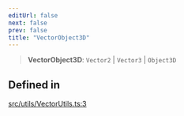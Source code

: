 ```yaml
---
editUrl: false
next: false
prev: false
title: "VectorObject3D"
---
```


> **VectorObject3D**: `Vector2` \| `Vector3` \| `Object3D`

## Defined in

[src/utils/VectorUtils.ts:3](https://github.com/agargaro/three.ez/blob/b06e30e89a1cb80df2de9df7c48590de59a134ce/src/utils/VectorUtils.ts#L3)
